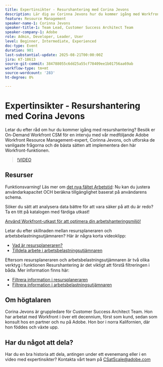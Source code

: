 ```yaml
---
title: Expertinsikter - Resurshantering med Corina Jevons
description: Lär dig av Corinna Jevons hur du kommer igång med Workfront Resource Management, optimerar kapaciteten och balanserar arbetsbelastningarna effektivt.
feature: Resource Management
speaker-name-1: Corinna Jevons
speaker-title-1: Team Lead, Customer Success Architect Team
speaker-company-1: Adobe
role: Admin, Developer, Leader, User
level: Beginner, Intermediate, Experienced
doc-type: Event
duration: 901
last-substantial-update: 2025-08-21T00:00:00Z
jira: KT-18613
source-git-commit: 384788055c6dd25a55cf78409ee1b01756aa69ab
workflow-type: tm+mt
source-wordcount: '283'
ht-degree: 0%

---
```



# Expertinsikter - Resurshantering med Corina Jevons

Letar du efter råd om hur du kommer igång med resurshantering? Besök er On-Demand Workfront CSM för en intervju med vår medföljande Adobe Workfront Resource Management-expert, Corinna Jevons, och utforska de vanligaste frågorna och de bästa sätten att implementera den här Workfront-funktionen.

>[!VIDEO](https://video.tv.adobe.com/v/3469890/?learn=on&enablevpops)

## Resurser

Funktionsvarning!  Läs mer om [det nya fältet Arbetstid](https://experienceleaguecommunities.adobe.com/t5/workfront-discussions/the-new-work-time-field-now-you-can-adjust-user-capacity-and/m-p/582855#M519): Nu kan du justera användarkapacitet OCH beräkna tillgänglighet baserat på användarens schema.

Söker du sätt att analysera data bättre för att vara säker på att du är redo? Ta en titt på katalogen med färdiga utkast!

[Använd Workfront-utkast för att optimera din arbetshanteringsmiljö!](https://experienceleaguecommunities.adobe.com/t5/workfront-blogs/use-workfront-blueprints-to-optimize-your-work-management/ba-p/547147)

Letar du efter skillnaden mellan resursplaneraren och arbetsbelastningsutjämnaren? Här är några korta videoklipp:

* [Vad är resursplaneraren?](https://experienceleague.adobe.com/docs/workfront-learn/tutorials-workfront/manage-resources/resource-planning/what-is-the-resource-planner.html?lang=en)
* [Tilldela arbete i arbetsbelastningsutjämnaren](https://experienceleague.adobe.com/docs/workfront-learn/tutorials-workfront/manage-resources/workload-balancer/assign-work-in-the-workload-balancer.html?lang=en)

Eftersom resursplaneraren och arbetsbelastningsutjämnaren är två olika verktyg i funktionen Resurshantering är det viktigt att förstå filtreringen i båda. Mer information finns här:

* [Filtrera information i resursplaneraren](https://experienceleague.adobe.com/docs/workfront/using/manage-resources/resource-planning-in-adobe-workfront/filter-resource-planner.html?lang=en)
* [Filtrera information i arbetsbelastningsutjämnaren](https://experienceleague.adobe.com/docs/workfront/using/manage-resources/the-workload-balancer/filter-information-workload-balancer.html?lang=en)

## Om högtalaren

Corina Jevons är gruppledare för Customer Success Architect Team.  Hon har arbetat med Workfront i över ett decennium, först som kund, sedan som konsult hos en partner och nu på Adobe.  Hon bor i norra Kalifornien, där hon föddes och växte upp.

## Har du något att dela?

Har du en bra historia att dela, antingen under ett evenemang eller i en video med expertinsikter? Kontakta vårt team på [CSatScale@adobe.com](mailto:CSatScale@adobe.com)